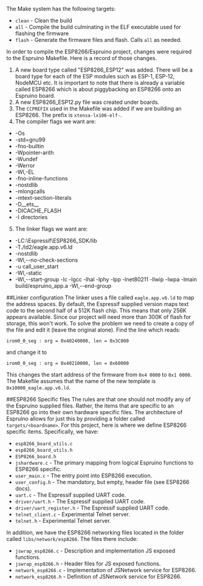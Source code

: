 The Make system has the following targets:

* `clean` - Clean the build
* `all` - Compile the build culminating in the ELF executable used for flashing the firmware
* `flash` - Generate the firmware files and flash.  Calls `all` as needed.

In order to compile the ESP8266/Espruino project, changes were required to the Espruino Makefile.  Here is a record of those changes.

1. A new board type called "ESP8266_ESP12" was added.  There will be a board type for each of the ESP modules such as ESP-1, ESP-12, NodeMCU etc.   It is important to note that there is already a variable called ESP8266 which is about piggybacking an ESP8266 onto an Espruino board.
2. A new ESP8266_ESP12.py file was created under boards.
3. The `CCPREFIX` used in the Makefile was added if we are building an ESP8266.  The prefix is `xtensa-lx106-elf-`.
4. The compiler flags we want are:

* -Os
* -std=gnu99
* -fno-builtin
* -Wpointer-arith
* -Wundef
* -Werror
* -Wl,-EL
* -fno-inline-functions
* -nostdlib
* -mlongcalls
* -mtext-section-literals
* -D__ets__
* -DICACHE_FLASH
* -I directories

5. The linker flags we want are:
* -LC:\Espressif\ESP8266_SDK/lib
* -T./ld2/eagle.app.v6.ld
* -nostdlib
* -Wl,--no-check-sections
* -u call_user_start
* -Wl,-static 
* -Wl,--start-group -lc -lgcc -lhal -lphy -lpp -lnet80211 -llwip -lwpa -lmain build/espruino_app.a -Wl,--end-group 

##Linker configuration
The linker uses a file called `eagle.app.v6.ld` to map the address spaces.  By default, the Espressif supplied version maps text code to the second half of a 512K flash chip.  This means that only 256K appears available.  Since our project will need more than 300K of flash for storage, this won't work.  To solve the problem we need to create a copy of the file and edit it (leave the original alone).  Find the line which reads:

    irom0_0_seg : org = 0x40240000, len = 0x3C000

and change it to

    irom0_0_seg : org = 0x40210000, len = 0x60000

This changes the start address of the firmware from `0x4 0000` to `0x1 0000`.   The Makefile assumes that the name of the new template is `0x10000_eagle.app.v6.ld`.

##ESP8266 Specific files
The rules are that one should not modify any of the Espruino supplied files.  Rather, the items that are specific to an ESP8266 go into their own hardware specific files.  The architecture of Espruino allows for just this by providing a folder called `targets/<boardname>`.  For this project, here is where we define ESP8266 specific items.  Specifically, we have:

* `esp8266_board_utils.c`
* `esp8266_board_utils.h`
* `ESP8266_board.h`
* `jshardware.c` - The primary mapping from logical Espruino functions to ESP8266 specific.
* `user_main.c` - The entry point into ESP8266 execution.
* `user_config.h` - The mandatory, but empty, header file (see ESP8266 docs).
* `uart.c` - The Espressif supplied UART code.
* `driver/uart.h` - The Espressif supplied UART code.
* `driver/uart_register.h` - The Espressif supplied UART code.
* `telnet_client.c` - Experimental Telnet server.
* `telnet.h` - Experimental Telnet server.

In addition, we have the ESP8266 networking files located in the folder called `libs/network/esp8266`.  The files there
include:

* `jswrap_esp8266.c` - Description and implementation JS exposed functions.
* `jswrap_esp8266.h` - Header files for JS exposed functions.
* `network_esp8266.c` - Implementation of JSNetwork service for ESP8266.
* `network_esp8266.h` - Definition of JSNetwork service for ESP8266.